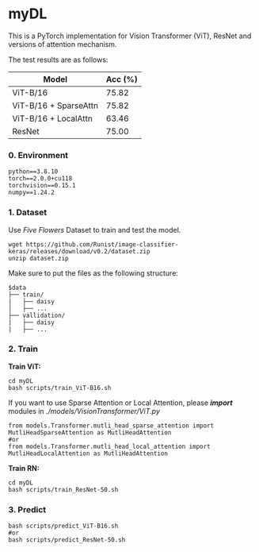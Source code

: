 # myDL
This is a PyTorch implementation for Vision Transformer (ViT), ResNet and versions of attention mechanism.

The test results are as follows:

| Model                 | Acc (%) |
| --------------------- | ------- |
| ViT-B/16              | 75.82   |
| ViT-B/16 + SparseAttn | 75.82   |
| ViT-B/16 + LocalAttn  | 63.46   |
| ResNet                | 75.00   |

### 0. Environment

```
python==3.8.10 
torch==2.0.0+cu118
torchvision==0.15.1
numpy==1.24.2    
```

### 1. Dataset

Use *Five Flowers* Dataset to train and test the model.

```
wget https://github.com/Runist/image-classifier-keras/releases/download/v0.2/dataset.zip
unzip dataset.zip
```

Make sure to put the files as the following structure:

```
$data
├── train/
|   ├── daisy
│   ├── ...
├── vallidation/
|   ├── daisy
|   ├── ...
```

### 2. Train

**Train ViT:**

```
cd myDL
bash scripts/train_ViT-B16.sh 
```

If you want to use Sparse Attention or Local Attention, please ***import*** modules in *./models/VisionTransformer/ViT.py*

```
from models.Transformer.mutli_head_sparse_attention import MutliHeadSparseAttention as MutliHeadAttention
#or
from models.Transformer.mutli_head_local_attention import MutliHeadLocalAttention as MutliHeadAttention
```



**Train RN:**

```
cd myDL
bash scripts/train_ResNet-50.sh 
```

### 3. Predict

```
bash scripts/predict_ViT-B16.sh 
#or
bash scripts/predict_ResNet-50.sh 
```

